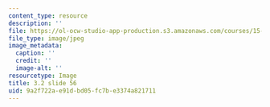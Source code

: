 ```yaml
---
content_type: resource
description: ''
file: https://ol-ocw-studio-app-production.s3.amazonaws.com/courses/15-s21-nuts-and-bolts-of-business-plans-january-iap-2014/9a2f722ae91dbd05fc7be3374a821711_Slide56.JPG
file_type: image/jpeg
image_metadata:
  caption: ''
  credit: ''
  image-alt: ''
resourcetype: Image
title: 3.2 slide 56
uid: 9a2f722a-e91d-bd05-fc7b-e3374a821711
---
```

